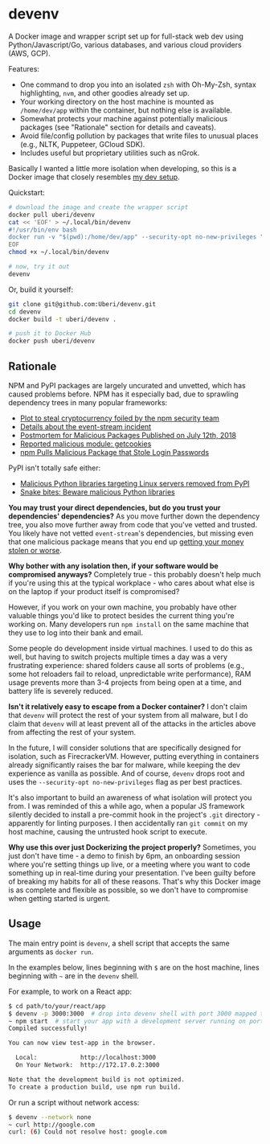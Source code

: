 devenv
======

A Docker image and wrapper script set up for full-stack web dev using Python/Javascript/Go, various databases, and various cloud providers (AWS, GCP).

Features:

* One command to drop you into an isolated `zsh` with Oh-My-Zsh, syntax highlighting, `nvm`, and other goodies already set up.
* Your working directory on the host machine is mounted as `/home/dev/app` within the container, but nothing else is available.
* Somewhat protects your machine against potentially malicious packages (see "Rationale" section for details and caveats).
* Avoid file/config pollution by packages that write files to unusual places (e.g., NLTK, Puppeteer, GCloud SDK).
* Includes useful but proprietary utilities such as nGrok.

Basically I wanted a little more isolation when developing, so this is a Docker image that closely resembles [my dev setup](https://github.com/Uberi/setup-machine).

Quickstart:

```bash
# download the image and create the wrapper script
docker pull uberi/devenv
cat << 'EOF' > ~/.local/bin/devenv
#!/usr/bin/env bash
docker run -v "$(pwd):/home/dev/app" --security-opt no-new-privileges "$@" -it uberi/devenv
EOF
chmod +x ~/.local/bin/devenv

# now, try it out
devenv
```

Or, build it yourself:

```bash
git clone git@github.com:Uberi/devenv.git
cd devenv
docker build -t uberi/devenv .

# push it to Docker Hub
docker push uberi/devenv
```

Rationale
---------

NPM and PyPI packages are largely uncurated and unvetted, which has caused problems before. NPM has it especially bad, due to sprawling dependency trees in many popular frameworks:

* [Plot to steal cryptocurrency foiled by the npm security team](https://blog.npmjs.org/post/185397814280/plot-to-steal-cryptocurrency-foiled-by-the-npm)
* [Details about the event-stream incident](https://blog.npmjs.org/post/180565383195/details-about-the-event-stream-incident)
* [Postmortem for Malicious Packages Published on July 12th, 2018](https://eslint.org/blog/2018/07/postmortem-for-malicious-package-publishes)
* [Reported malicious module: getcookies](https://blog.npmjs.org/post/173526807575/reported-malicious-module-getcookies)
* [npm Pulls Malicious Package that Stole Login Passwords](https://www.bleepingcomputer.com/news/security/npm-pulls-malicious-package-that-stole-login-passwords/)

PyPI isn't totally safe either:

* [Malicious Python libraries targeting Linux servers removed from PyPI](https://www.zdnet.com/article/malicious-python-libraries-targeting-linux-servers-removed-from-pypi/)
* [Snake bites: Beware malicious Python libraries](https://www.infoworld.com/article/3487701/snake-bites-beware-malicious-python-libraries.html)

**You may trust your direct dependencies, but do you trust your dependencies' dependencies?** As you move further down the dependency tree, you also move further away from code that you've vetted and trusted. You likely have not vetted `event-stream`'s dependencies, but missing even that one malicious package means that you end up [getting your money stolen or worse](https://blog.npmjs.org/post/185397814280/plot-to-steal-cryptocurrency-foiled-by-the-npm).

**Why bother with any isolation then, if your software would be compromised anyways?** Completely true - this probably doesn't help much if you're using this at the typical workplace - who cares about what else is on the laptop if your product itself is compromised?

However, if you work on your own machine, you probably have other valuable things you'd like to protect besides the current thing you're working on. Many developers run `npm install` on the same machine that they use to log into their bank and email.

Some people do development inside virtual machines. I used to do this as well, but having to switch projects multiple times a day was a very frustrating experience: shared folders cause all sorts of problems (e.g., some hot reloaders fail to reload, unpredictable write performance), RAM usage prevents more than 3-4 projects from being open at a time, and battery life is severely reduced.

**Isn't it relatively easy to escape from a Docker container?** I don't claim that `devenv` will protect the rest of your system from all malware, but I do claim that `devenv` will at least prevent all of the attacks in the articles above from affecting the rest of your system.

In the future, I will consider solutions that are specifically designed for isolation, such as FirecrackerVM. However, putting everything in containers already significantly raises the bar for malware, while keeping the dev experience as vanilla as possible. And of course, `devenv` drops root and uses the `--security-opt no-new-privileges` flag as per best practices.

It's also important to build an awareness of what isolation will protect you from. I was reminded of this a while ago, when a popular JS framework silently decided to install a pre-commit hook in the project's `.git` directory - apparently for linting purposes. I then accidentally ran `git commit` on my host machine, causing the untrusted hook script to execute.

**Why use this over just Dockerizing the project properly?** Sometimes, you just don't have time - a demo to finish by 6pm, an onboarding session where you're setting things up live, or a meeting where you want to code something up in real-time during your presentation. I've been guilty before of breaking my habits for all of these reasons. That's why this Docker image is as complete and flexible as possible, so we don't have to compromise when getting started is urgent.

Usage
-----

The main entry point is `devenv`, a shell script that accepts the same arguments as `docker run`.

In the examples below, lines beginning with `$` are on the host machine, lines beginning with `~` are in the `devenv` shell.

For example, to work on a React app:

```bash
$ cd path/to/your/react/app
$ devenv -p 3000:3000  # drop into devenv shell with port 3000 mapped to port 3000 on the host (app will be available at http://localhost:3000)
~ npm start  # start your app with a development server running on port 3000
Compiled successfully!

You can now view test-app in the browser.

  Local:            http://localhost:3000
  On Your Network:  http://172.17.0.2:3000

Note that the development build is not optimized.
To create a production build, use npm run build.
```

Or run a script without network access:

```bash
$ devenv --network none
~ curl http://google.com
curl: (6) Could not resolve host: google.com
```